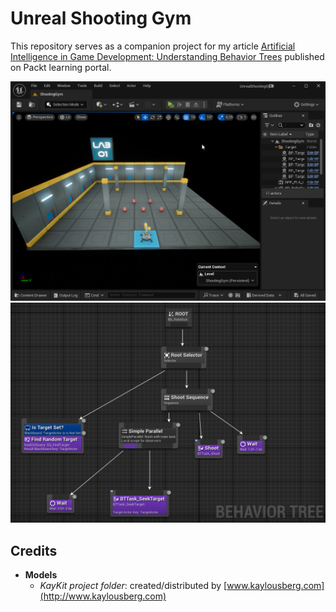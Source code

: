 # Unreal Shooting Gym
This repository serves as a companion project for my article [Artificial Intelligence in Game Development: Understanding Behavior Trees](https://www.packtpub.com/en-it/learning/author-posts/artificial-intelligence-in-game-development-understanding-behavior-trees) published on Packt learning portal.

![Map](https://github.com/marcosecchi/unreal-shooting-gym/blob/master/Images/Figure%201.png)
![Behavior Tree](https://github.com/marcosecchi/unreal-shooting-gym/blob/master/Images/Figure%203.png)

## Credits

* **Models**
  * _KayKit project folder_: created/distributed by [www.kaylousberg.com](http://www.kaylousberg.com)
